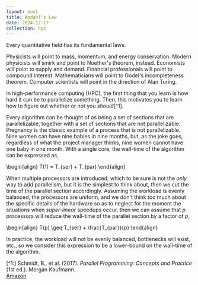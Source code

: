 ```yaml
---
layout: post
title: Amdahl's Law
date: 2024-12-17
collection: hpc
---
```

Every quantitative field has its fundamental laws. 

Physicists will point to mass, momentum, and energy conservation. Modern physicists will smirk and point to Noether's theorem, instead. 
Economists will point to supply and demand. Financial professionals will point to compound interest. 
Mathematicians will point to Godel's incompleteness theorem. Computer scientists will point in the direction of Alan Turing. 

In high-performance computing (HPC), the first thing that you learn is how hard it can be to parallelize something. Then, this motivates you to learn how to figure out whether or not you *should*[^1]. 

Every algorithm can be thought of as being a set of sections that are parallelizable, together with a set of sections that are not parallelizable. Pregnancy is the classic example of a process that is not parallelizable. 
Nine women can have nine babies in nine months, but, as the joke goes, regardless of what the project manager thinks, nine women cannot have one baby in one month. With a single core, the wall-time of 
the algorithm can be expressed as, 

\begin{align}
T(1) = T_{ser} + T_{par}
\end{align} 

When multiple processors are introduced, which to be sure is not the *only* way to add parallelism, but it is the simplest to think about, then we cut the time of the parallel section accordingly. 
Assuming the workload is evenly balanced, the processors are uniform, and we don't think too much about the specific details of the hardware so as to neglect for the moment the situations when *super-linear* speedups occur, 
then we can assume that $p$ processors will reduce the wall-time of the parallel section by a factor of $p$,

\begin{align}
T(p) \geq T_{ser} + \frac{T_{par}}{p}
\end{align}

In practice, the workload will not be evenly balanced, bottlenecks will exist, etc., so we consider this expression to be a lower-bound on the wall-time of the algorithm.  
<!-- References -->
[^1:] Schmidt, B., et al. (2017). *Parallel Programming: Concepts and Practice* (1st ed.). Morgan Kaufmann.  
[Amazon](https://www.amazon.com/Parallel-Programming-Bertil-Schmidt-Ph-D/dp/0128498900)
